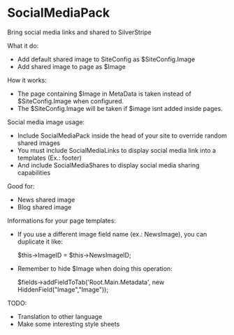 # SocialMediaPack
Bring social media links and shared to SilverStripe

What it do:
- Add default shared image to SiteConfig as $SiteConfig.Image
- Add shared image to page as $Image

How it works:
- The page containing $Image in MetaData is taken instead of $SiteConfig.Image when configured.
- The $SiteConfig.Image will be taken if $image isnt added inside pages.

Social media image usage:
- Include SocialMediaPack inside the head of your site to override random shared images
- You must include SocialMediaLinks to display social media link into a templates (Ex.: footer)
- And include SocialMediaShares to display social media sharing capabilities

Good for:
- News shared image
- Blog shared image

Informations for your page templates:
- If you use a different image field name (ex.: NewsImage), you can duplicate it like:

    $this->ImageID = $this->NewsImageID;

- Remember to hide $Image when doing this operation:

    $fields->addFieldToTab('Root.Main.Metadata', new HiddenField("Image","Image"));

TODO:
- Translation to other language
- Make some interesting style sheets
